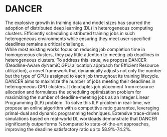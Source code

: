 # DANCER
The explosive growth in training data and model sizes has spurred the adoption of distributed deep learning (DL) in heterogeneous computing clusters. Efficiently scheduling distributed training jobs in such heterogeneous environments while ensuring they meet user-specified deadlines remains a critical challenge.  
While most existing works focus on reducing job completion time in homogeneous clusters, they pay little attention to meeting job deadlines in heterogeneous clusters. To address this issue, we propose DANCER (Deadline-Aware dyNamiC GPU allocation approach for Efficient Resource utilization), a novel framework that dynamically adjusts not only the number but the type of GPUs assigned to each job throughout its training lifecycle. DANCER aims to maximize the number of jobs meeting their deadlines in heterogeneous GPU clusters. It decouples job placement from resource allocation and formulates the scheduling optimization problem for maximizing the number of deadline-meeting jobs as an Integer Linear Programming (ILP) problem. To solve this ILP problem in real-time, we propose an online algorithm with a competitive ratio guarantee, leveraging primal-dual and dynamic programming techniques. Extensive trace-driven simulations based on real-world DL workloads demonstrate that DANCER significantly outperforms %compared to state-of-the-art approaches, improving the deadline satisfactory ratio up to $58.9$\%-$74.2$\%. 
